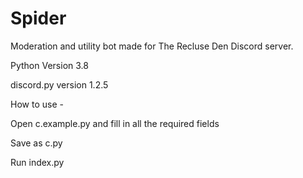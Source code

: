 # Spider
Moderation and utility bot made for The Recluse Den Discord server.

Python Version 3.8

discord.py version 1.2.5

How to use - 

Open c.example.py and fill in all the required fields

Save as c.py

Run index.py
